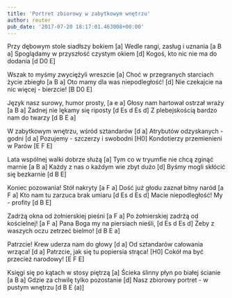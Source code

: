 ```yaml
---
title: 'Portret zbiorowy w zabytkowym wnętrzu'
author: reuter
pub_date: '2017-07-20 18:17:01.463008+00:00'
---
```


Przy dębowym stole siadłszy bokiem [a]
Wedle rangi, zasług i uznania [a B a]
Spoglądamy w przyszłość czystym okiem [d]
Kogoś, kto nic nie ma do dodania [d D0 E]

Wszak to myśmy zwyciężyli wreszcie [a]
Choć w przegranych starciach życie zbiegło [a B a]
Oto mamy dla was niepodległość! [d]
Nie czekajcie na nic więcej - bierzcie! [B D0 E]

Język nasz surowy, humor prosty, [a e a]
Głosy nam hartował ostrzał wraży [a B a]
Żadnej nie lękamy się riposty [d Es d Es d]
Z plebejskością bardzo nam do twarzy [d B E a]

W zabytkowym wnętrzu, wśród sztandarów [d a]
Atrybutów odzyskanych - godni [d a]
Pozujemy - szczerzy i swobodni [H0]
Kondotierzy przemienieni w Parów [E F E]

Lata wspólnej walki dobrze służą [a]
Tym co w tryumfie nie chcą zginąć marnie [a B a]
Każdy z nas o każdym wie zbyt dużo [d]
Byśmy mogli skłócić się bezkarnie [d B E]

Koniec pozowania! Stół nakryty [a F a]
Dość już głodu zaznał bitny naród [a F a]
Kto nam tu zarzuca brak umiaru [d Es d Es d]
Macie niepodległość! My - profity [d B E]

Zadrżą okna od żołnierskiej pieśni [a F a]
Po żołnierskiej zadrżą od kościelnej! [a F a]
Pana Boga my na piersiach nieśli, [d Es d Es d] 
Żeby z waszych oczu zetrzeć bielmo! [d B E a]

Patrzcie! Krew uderza nam do głowy [d a] 
Od sztandarów całowania wrząca! [d a]
Patrzcie, jak się tu popiersia strąca! [H0]
Cokół ma być przecież narodowy! [E F E]

Księgi się po kątach w stosy piętrzą [a]
Ścieka ślinny płyn po białej ścianie [a B a]
Gdzie za chwilę tylko pozostanie [d]
Nasz zbiorowy portret - w pustym wnętrzu [d B E (a)]